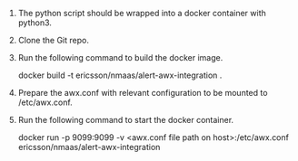 1. The python script should be wrapped into a docker container with python3.
2. Clone the Git repo.
3. Run the following command to build the docker image.

   docker build -t ericsson/nmaas/alert-awx-integration .

4. Prepare the awx.conf with relevant configuration to be mounted to /etc/awx.conf.
5. Run the following command to start the docker container. 

   docker run -p 9099:9099 -v <awx.conf file path on host>:/etc/awx.conf ericsson/nmaas/alert-awx-integration

